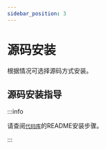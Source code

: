 ```yaml
---
sidebar_position: 3
---
```


# 源码安装

根据情况可选择源码方式安装。

## 源码安装指导

:::info

请查阅[`代码库`](./systeminduction/code_repository)的README安装步骤。

:::
